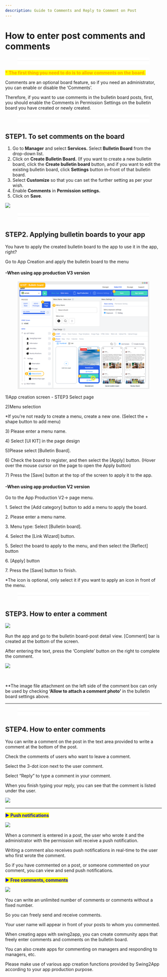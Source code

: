 ```yaml
---
description: Guide to Comments and Reply to Comment on Post
---
```


# How to enter post comments and comments

<figure><img src="../../../.gitbook/assets/구분선 (1).PNG" alt=""><figcaption></figcaption></figure>

<mark style="color:orange;">**\* The first thing you need to do is to allow comments on the board.**</mark>

Comments are an optional board feature, so if you need an administrator, you can enable or disable the ‘Comments’.

Therefore, if you want to use comments in the bulletin board posts, first, you should enable the Comments in Permission Settings on the bulletin board you have created or newly created.

<figure><img src="../../../.gitbook/assets/구분선 (1).PNG" alt=""><figcaption></figcaption></figure>

## STEP1. To set comments on the board

1. Go to **Manager** and select **Services.** Select **Bulletin Board** from the drop-down list.
2. Click on **Create Bulletin Board.** (If you want to create a new bulletin board, click the **Create bulletin board** button, and if you want to edit the existing bulletin board, click **Settings** button in-front of that bulletin board.
3. Select **Customize** so that you can set the further setting as per your wish.
4. Enable **Comments** in **Permission settings.**
5. Click on **Save**.

![](https://support.swing2app.com/wp-content/uploads/2019/05/b11-e1587040518210-1.png)

<figure><img src="../../../.gitbook/assets/구분선 (1).PNG" alt=""><figcaption></figcaption></figure>

## STEP2. Applying bulletin boards to your app

You have to apply the created bulletin board to the app to use it in the app, right?

Go to App Creation and apply the bulletin board to the menu

#### -When using app production V3 version

<figure><img src="../../../.gitbook/assets/en_게시판적용.png" alt=""><figcaption></figcaption></figure>

1\)App creation screen - STEP3 Select page

2\)Menu selection

\*If you're not ready to create a menu, create a new one. (Select the + shape button to add menu)

3\) Please enter a menu name.

4\) Select \[UI KIT] in the page design

5\)Please select \[Bulletin Board].

6\) Check the board to register, and then select the \[Apply] button. (Hover over the mouse cursor on the page to open the Apply button)

7\) Press the \[Save] button at the top of the screen to apply it to the app.



#### -When using app production V2 version



Go to the App Production V2→ page menu.

1\. Select the \[Add category] button to add a menu to apply the board.

2\. Please enter a menu name.

3\. Menu type: Select \[Bulletin board].

4\. Select the \[Link Wizard] button.

5\. Select the board to apply to the menu, and then select the \[Reflect] button

6\. \[Apply] button

7\. Press the \[Save] button to finish.

\*The icon is optional, only select it if you want to apply an icon in front of the menu.

<figure><img src="../../../.gitbook/assets/구분선 (1).PNG" alt=""><figcaption></figcaption></figure>

## STEP3. How to enter a comment

![](https://support.swing2app.com/wp-content/uploads/2019/05/reply.png)

Run the app and go to the bulletin board-post detail view. \[Comment] bar is created at the bottom of the screen.

After entering the text, press the ‘Complete’ button on the right to complete the comment.

![](https://support.swing2app.com/wp-content/uploads/2019/05/12.png)

​

\*\*The image file attachment on the left side of the comment box can only be used by checking ​**‘Allow to attach a comment photo’** in the bulletin board settings above.

***

<figure><img src="../../../.gitbook/assets/구분선 (1).PNG" alt=""><figcaption></figcaption></figure>

## STEP4. How to enter comments

You can write a comment on the post in the text area provided to write a comment at the bottom of the post.

Check the comments of users who want to leave a comment.

Select the 3-dot icon next to the user comment.

Select “Reply” to type a comment in your comment.

When you finish typing your reply, you can see that the comment is listed under the user.

![](https://support.swing2app.com/wp-content/uploads/2019/05/reply1.png)

***

<mark style="color:blue;">**▶ Push notifications**</mark>

![](https://support.swing2app.com/wp-content/uploads/2018/10/%EC%98%81%EB%AC%B8\_%EC%B1%84%ED%8C%85%ED%99%94%EB%A9%B4.png)

When a comment is entered in a post, the user who wrote it and the administrator with the permission will receive a push notification.

Writing a comment also receives push notifications in real-time to the user who first wrote the comment.

So if you have commented on a post, or someone commented on your comment, you can view and send push notifications.





<mark style="color:blue;">**▶ Free comments, comments**</mark>

![](https://support.swing2app.com/wp-content/uploads/2019/05/Group-251@3x.png)

You can write an unlimited number of comments or comments without a fixed number.

So you can freely send and receive comments.

Your user name will appear in front of your posts to whom you commented.





When creating apps with swing2app, you can create community apps that freely enter comments and comments on the bulletin board.

You can also create apps for commenting on managers and responding to managers, etc.

Please make use of various app creation functions provided by Swing2App according to your app production purpose.
